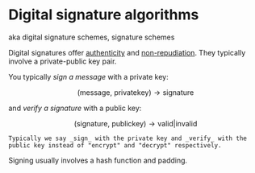 # Digital signature algorithms

aka digital signature schemes, signature schemes

Digital signatures offer [authenticity](../../goals/authenticity.md) and [non-repudiation](../../goals/non-repudiation.md). They typically involve a private-public key pair.

You typically _sign a message_ with a private key:

$$
(\text{message, privatekey}) \rightarrow \text{signature}
$$

and _verify a signature_ with a public key:

$$
(\text{signature, publickey}) \rightarrow \text{valid|invalid}
$$

```admonish note
Typically we say _sign_ with the private key and _verify_ with the public key instead of "encrypt" and "decrypt" respectively.
```

Signing usually involves a hash function and padding.
